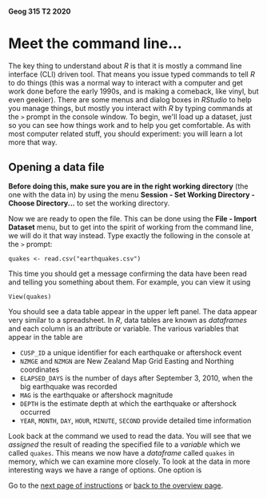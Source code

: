 #### Geog 315 T2 2020
# Meet the command line...
The key thing to understand about *R* is that it is mostly a command line interface (CLI) driven tool. That means you issue typed commands to tell *R* to do things (this was a normal way to interact with a computer and get work done before the early 1990s, and is making a comeback, like vinyl, but even geekier). There are some menus and dialog boxes in *RStudio* to help you manage things, but mostly you interact with *R* by typing commands at the `>` prompt in the console window. To begin, we'll load up a dataset, just so you can see how things work and to help you get comfortable. As with most computer related stuff, you should experiment: you will learn a lot more that way.

## Opening a data file
**Before doing this, make sure you are in the right working directory** (the one with the data in) by using the menu **Session - Set Working Directory - Choose Directory...** to set the working directory.

Now we are ready to open the file. This can be done using the **File - Import Dataset** menu, but to get into the spirit of working from the command line, we will do it that way instead. Type exactly the following in the console at the `>` prompt:

```{r}
quakes <- read.csv("earthquakes.csv")
```

This time you should get a message confirming the data have been read and telling you something about them. For example, you can view it using

```{r}
View(quakes)
```

You should see a data table appear in the upper left panel. The data appear very similar to a spreadsheet. In *R*, data tables are known as *dataframes* and each column is an attribute or variable. The various variables that appear in the table are

+ `CUSP_ID` a unique identifier for each earthquake or aftershock event
+ `NZMGE` and `NZMGN` are New Zealand Map Grid Easting and Northing coordinates
+ `ELAPSED_DAYS` is the number of days after September 3, 2010, when the big earthquake was recorded
+ `MAG` is the earthquake or aftershock magnitude
+ `DEPTH` is the estimate depth at which the earthquake or aftershock occurred
+ `YEAR`, `MONTH`, `DAY`, `HOUR`, `MINUTE`, `SECOND` provide detailed time information

Look back at the command we used to read the data. You will see that we *assigned* the result of reading the specified file to a *variable* which we called `quakes`. This means we now have a *dataframe* called `quakes` in memory, which we can examine more closely. To look at the data in more interesting ways we have a range of options. One option is

Go to the [next page of instructions](introducing-r-and-rstudio-03-exploring-data.md) or [back to the overview page](README.md).